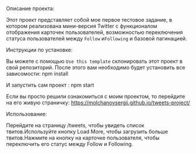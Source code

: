 Описание проекта:

Этот проект представляет собой мое первое тестовое задание, в котором
реализована мини-версия Twitter с функционалом отображения карточек
пользователей, возможностью переключения статуса пользователей между `Follow`
и`Following` и базовой пагинацией.

Инструкции по установке:

Вы можете с помощью `Use this template` склонировать этот проект в свой
репозиторий. После этого вам необходимо будет установить все зависомости: npm
install

И запустить сам проект : npm start

Если вы просто решили ознакомиться с моим проектом, то перейдите на его живую
страничку: https://molchanovsergii.github.io/tweets-project/

Использование:

Перейдите на страницу /tweets, чтобы увидеть список твитов.Используйте кнопку
Load More, чтобы загрузить больше твитов.Нажмите на кнопку на карточке
пользователя, чтобы переключить его статус между Follow и Following.
